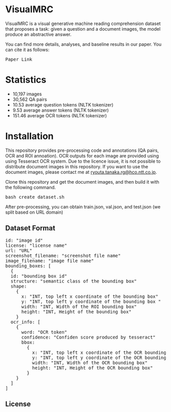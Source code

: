 # VisualMRC
VisualMRC is a visual generative machine reading comprehension dataset that proposes a task: given a question and a document images, the model produce an abstractive answer.

You can find more details, analyses, and baseline results in our paper. You can cite it as follows:
<pre>
Paper Link
</pre>

# Statistics
- 10,197 images
- 30,562 QA pairs
- 10.53 average question tokens (NLTK tokenizer)
- 9.53 average answer tokens (NLTK tokenizer) 
- 151.46 average OCR tokens (NLTK tokenizer)

# Installation
This repository provides pre-processing code and annotations (QA pairs, OCR and ROI annoation). OCR outputs for each image are provided using using Tesseract OCR system. Due to the licence issue, it is not possible to distribute document images in this repository. If you want to use the document images, please contact me at ryouta.tanaka.rg@hco.ntt.co.jp. 

Clone this repository and get the document images, and then build it with the following command. 
<pre>
bash create_dataset.sh
</pre>
After pre-processing, you can obtain train.json, val.json, and test.json (we split based on URL domain)

## Dataset Format
<pre>
id: "image id"
license: "license name"
url: "URL"
screenshot_filename: "screenshot file name"
image_filename: "image file name"
bounding_boxes: [
  {
  id: "bounding box id"
  structure: "semantic class of the bounding box"
  shape:
    {
      x: "INT, top left x coordinate of the bounding box"
      y: "INT, top left y coordinate of the bounding box "
      width: "INT, Width of the ROI bounding box"
      height: "INT, Height of the bounding box"
    }
  ocr_info: [
    {
      word: "OCR token"
      confidence: "Confiden score produced by tesseract"
      bbox: 
        {
          x: "INT, top left x coordinate of the OCR bounding box"
          y: "INT, top left y coordinate of the OCR bounding box "
          width: "INT, Width of the OCR bounding box"
          height: "INT, Height of the OCR bounding box"
        }
    }
  ]
]
</pre>


## License


